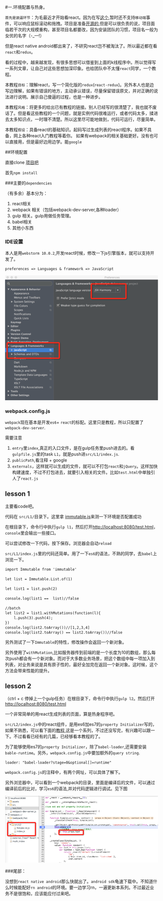 
#一.环境配置与热身。

`首先是装逼环节`：为毛最近才开始看react。因为在写[这个](http://dapigu.wallstcn.com/test_resize.html),暂时还不支持`移动端`事件，可以响应鼠标滚动和拖拽。项目是准备[开源的](https://github.com/jzlxiaohei/FCharts),但是可以很负责的说，项目面临若干次的大规模重构，甚至项目名都要改，因为安装团队的习惯，项目名一般为女优的名字（-_—!）

但是react native android都出来了，不研究react岂不被淘汰了。所以最近都在看`react`和`redux`。

看的过程中，越来越发现，有很多思想可以借鉴到上面的k线程序中。所以觉得写一系列文章，让自己对这些思想加深印象。也给团队中不太懂`react`同学，一个教程。

本教程`目标`：理解react，写一个简化版的`redux`(`react-redux`)。另外本人也是边写边理解，如果有错误的地方，主动承认错误，尽量保留错误原文，并对正确的说法进行说明。展示自己傻逼的过程，也是一种进步。

本教程`风格`：将更多的给出已有教程的链接。别人已经写的很清楚了，我也就不废话了。但是看这些教程的一个问题，就是实例代码很难运行，或者代码太多，揉进去太多知识点，一时理不清楚。所以这里尽可能地做到，代码可运行，尽量简单。

本教程`假设`：具备react的基础知识。起码写过生成列表的react程序。如果不具备，网上各种react入门教程等着你。 如果有webpack的相关基础更好。没有也可以直接用，但是最好边用边学。能`google`


##环境配置

直接clone [项目吧](https://github.com/jzlxiaohei/react-lesson)

首先`npm install`

###主要的`dependencies`

（有多余）基本分为：

1. react相关
2. webpack 相关（包括webpack-dev-server,各种loader）
3. gulp 相关。gulp用做任务管理。
4. babel相关
5. 其他小东西

### IDE设置
本人是用`webstorm 10.0.2`,开发react时候，修改一下js引擎版本，就可以支持开发了。

	preferences => Languages & framework => JavaScript
	
![image](ide.png)

### webpack.config.js
`webpack`现在基本是开发`es6`+ `react`的标配。这里只是教程，所以只配置了`webpack-dev-server`.

需要注意

1. `entry`里`index`,真正的入口文件，是在gulp任务里push进去的。看`gulpfile.js`里的task `L1`，就是push进`src/L1/index.js`.
2. `publicPath`,看注释 + google
3. `externals`，这样就可以生成的文件，就可以不打包`react`和`jQuery`。这样加快构建速度，不过不打包进去，就要引入相关的文件。比如`test.html`中单独引人了`react.js`


## lesson 1

主要看code吧。

代码在 `src/L1/`目录下。这里拿 [immutable.js](https://facebook.github.io/immutable-js/)来测一下环境是否配置成功

在根目录下，命令行中执行`gulp l1`，然后打开[http://localhost:8080/test.html](http://localhost:8080/test.html)，`console`里会输出一些接口。

可以尝试修改一下代码，按下保存。浏览器会自动`reload`

`src/L1/index.js`里的代码还简单。用了一下`es6`的语法，不熟的同学，去`babel`上浏览一下。

	import Immutable from 'immutable'

	let list = Immutable.List.of(1)

	let list1 = list.push(2)

	console.log(list1 ==  list)//false

	//batch
	let list2 = list1.withMutations(function(l){
    	l.push(3).push(4);
	})
	console.log(list2.toArray())//[1,2,3,4]
	console.log(list2.toArray() == list2.toArray())//false

另外测试了一下`Immutable`的特性，修改操作会返回一个新对象。

另外使用了`withMutation`,比如服务器传到前端的是一个长度为10的数组，那么每次push都会有一个新对象。而对于大多数业务场景，把这个数组中每一项加入到列表，对业务来说是具有原子性的，最好全加完在返回一个新对象。这时候，这个方法会带来性能的提升。

## lesson 2

（ctrl + c 停掉上一个gulp任务）在根目录下，命令行中执行`gulp l2`。然后打开[http://localhost:8080/test.html](http://localhost:8080/test.html)

一个非常简单的用react生成列表的页面，算是热身程序吧。

`src/L2/index.js`中的react组件，是用es6加es7的`property Initializer`写的，如果不熟悉，可以看下面的[教程](http://egorsmirnov.me/2015/06/14/react-and-es6-part2.html),这是一个系列，不过还没写完，有兴趣可以跟一下。不过看看已经有的几篇，已经够看本教程的了。

为了能够使用es7的`property Initializer`，除了`babel-loader`,还需要安装`bable-runtime`。另外，`webpack.config.js`中要加额外的`query string`.
	
	loader: "babel-loader?stage=0&optional[]=runtime"
	
`webpack.config.js`的注释中，有两个网址，可以具体了解下。

另外浏览器中，可以看到一个webpack的目录，里面是编译后的文件，可以通过编译前后的比对，学习`es6`的语法,并对代码逻辑进行调试。见下图

![image](debug.png)

###尾部：

没想到`react native android`那么快就出了。`android sdk`龟速下载中。不知道什么时候能配好`rn android`的环境。要一边学习rn，一遍更新本系列。不过最近业务不是很饱和，应该能应付过来吧。


